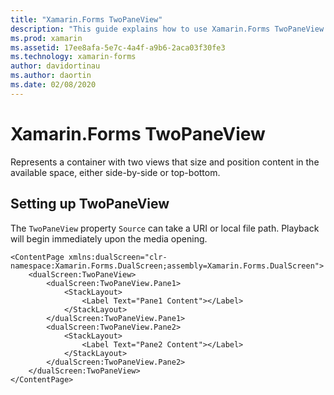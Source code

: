```yaml
---
title: "Xamarin.Forms TwoPaneView"
description: "This guide explains how to use Xamarin.Forms TwoPaneView to optimize your app experience for dual-screen devices such as Surface Duo and Surface Neo."
ms.prod: xamarin
ms.assetid: 17ee8afa-5e7c-4a4f-a9b6-2aca03f30fe3
ms.technology: xamarin-forms
author: davidortinau
ms.author: daortin
ms.date: 02/08/2020
---
```


# Xamarin.Forms TwoPaneView

Represents a container with two views that size and position content in the available space, either side-by-side or top-bottom.

## Setting up TwoPaneView

The `TwoPaneView` property `Source` can take a URI or local file path. Playback will begin immediately upon the media opening.

```xaml
<ContentPage xmlns:dualScreen="clr-namespace:Xamarin.Forms.DualScreen;assembly=Xamarin.Forms.DualScreen">
    <dualScreen:TwoPaneView>
        <dualScreen:TwoPaneView.Pane1>
            <StackLayout>
                <Label Text="Pane1 Content"></Label>
            </StackLayout>
        </dualScreen:TwoPaneView.Pane1>
        <dualScreen:TwoPaneView.Pane2>
            <StackLayout>
                <Label Text="Pane2 Content"></Label>
            </StackLayout>
        </dualScreen:TwoPaneView.Pane2>
    </dualScreen:TwoPaneView>
</ContentPage>
```
